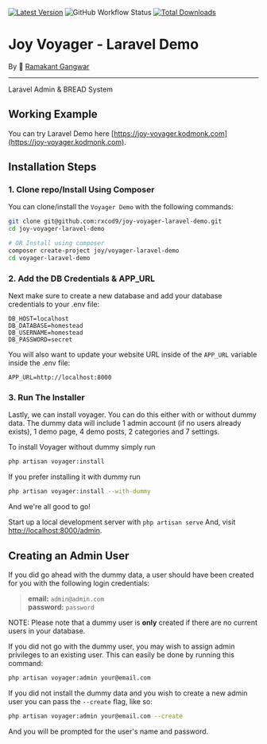 [![Latest Version](https://img.shields.io/github/v/release/rxcod9/joy-voyager-laravel-demo?style=flat-square)](https://github.com/rxcod9/joy-voyager-laravel-demo/releases)
![GitHub Workflow Status](https://img.shields.io/github/actions/workflow/status/rxcod9/joy-voyager-laravel-demo/run-tests.yml?branch=main&label=tests)
[![Total Downloads](https://img.shields.io/packagist/dt/joy/voyager-laravel-demo.svg?style=flat-square)](https://packagist.org/packages/joy/voyager-laravel-demo)

# **Joy Voyager** - Laravel Demo
By 🐼 [Ramakant Gangwar](https://github.com/rxcod9)

<hr>

Laravel Admin & BREAD System

## Working Example

You can try Laravel Demo here [https://joy-voyager.kodmonk.com](https://joy-voyager.kodmonk.com).

## Installation Steps

### 1. Clone repo/Install Using Composer

You can clone/install the `Voyager Demo` with the following commands:

```bash
git clone git@github.com:rxcod9/joy-voyager-laravel-demo.git
cd joy-voyager-laravel-demo

# OR Install using composer
composer create-project joy/voyager-laravel-demo
cd voyager-laravel-demo
```

### 2. Add the DB Credentials & APP_URL

Next make sure to create a new database and add your database credentials to your .env file:

```
DB_HOST=localhost
DB_DATABASE=homestead
DB_USERNAME=homestead
DB_PASSWORD=secret
```

You will also want to update your website URL inside of the `APP_URL` variable inside the .env file:

```
APP_URL=http://localhost:8000
```

### 3. Run The Installer

Lastly, we can install voyager. You can do this either with or without dummy data.
The dummy data will include 1 admin account (if no users already exists), 1 demo page, 4 demo posts, 2 categories and 7 settings.

To install Voyager without dummy simply run

```bash
php artisan voyager:install
```

If you prefer installing it with dummy run

```bash
php artisan voyager:install --with-dummy
```

And we're all good to go!

Start up a local development server with `php artisan serve` And, visit [http://localhost:8000/admin](http://localhost:8000/admin).

## Creating an Admin User

If you did go ahead with the dummy data, a user should have been created for you with the following login credentials:

>**email:** `admin@admin.com`   
>**password:** `password`

NOTE: Please note that a dummy user is **only** created if there are no current users in your database.

If you did not go with the dummy user, you may wish to assign admin privileges to an existing user.
This can easily be done by running this command:

```bash
php artisan voyager:admin your@email.com
```

If you did not install the dummy data and you wish to create a new admin user you can pass the `--create` flag, like so:

```bash
php artisan voyager:admin your@email.com --create
```

And you will be prompted for the user's name and password.
